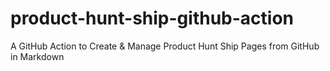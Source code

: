 # product-hunt-ship-github-action
A GitHub Action to Create &amp; Manage Product Hunt Ship Pages from GitHub in Markdown
